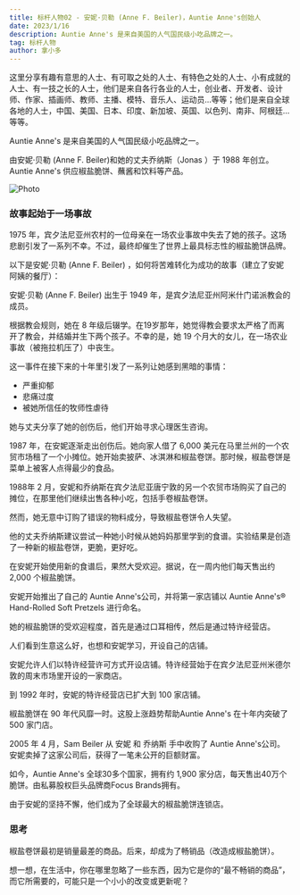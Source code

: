 ```yaml
---
title: 标杆人物02 - 安妮·贝勒 (Anne F. Beiler)，Auntie Anne's创始人
date: 2023/1/16
description: Auntie Anne's 是来自美国的人气国民级小吃品牌之一。
tag: 标杆人物
author: 拿小多
---
```

这里分享有趣有意思的人士、有可取之处的人士、有特色之处的人士、小有成就的人士、有一技之长的人士，他们是来自各行各业的人士，创业者、开发者、设计师、作家、插画师、教师、主播、模特、音乐人、运动员...等等；他们是来自全球各地的人士，中国、美国、日本、印度、新加坡、英国、以色列、南非、阿根廷...等等。

Auntie Anne's 是来自美国的人气国民级小吃品牌之一。

由安妮·贝勒 (Anne F. Beiler)和她的丈夫乔纳斯（Jonas ）于 1988 年创立。Auntie Anne's 供应椒盐脆饼、蘸酱和饮料等产品。

<Image
  src="[/images/AuntieAnne's.jpg](https://hips.hearstapps.com/del.h-cdn.co/assets/16/23/980x490/landscape-1465568750-redesigned-store-3.jpg)"
  alt="Photo"
  width={1125}
  height={750}
  priority
  className="next-image"
/>

### 故事起始于一场事故

1975 年，宾夕法尼亚州农村的一位母亲在一场农业事故中失去了她的孩子。这场悲剧引发了一系列不幸。不过，最终却催生了世界上最具标志性的椒盐脆饼品牌。

以下是安妮·贝勒 (Anne F. Beiler) ，如何将苦难转化为成功的故事（建立了安妮阿姨的餐厅）：

安妮·贝勒 (Anne F. Beiler) 出生于 1949 年，是宾夕法尼亚州阿米什门诺派教会的成员。

根据教会规则，她在 8 年级后辍学。在19岁那年，她觉得教会要求太严格了而离开了教会，并结婚并生下两个孩子。不幸的是，她 19 个月大的女儿，在一场农业事故（被拖拉机压了）中丧生。

这一事件在接下来的十年里引发了一系列让她感到黑暗的事情：

- 严重抑郁
- 悲痛过度
- 被她所信任的牧师性虐待

她与丈夫分享了她的创伤后，他们开始寻求心理医生咨询。

1987 年，在安妮逐渐走出创伤后。她向家人借了 6,000 美元在马里兰州的一个农贸市场租了一个小摊位。她开始卖披萨、冰淇淋和椒盐卷饼。那时候，椒盐卷饼是菜单上被客人点得最少的食品。

1988年 2 月，安妮和乔纳斯在宾夕法尼亚唐宁敦的另一个农贸市场购买了自己的摊位，在那里他们继续出售各种小吃，包括手卷椒盐卷饼。

然而，她无意中订购了错误的物料成分，导致椒盐卷饼令人失望。

他的丈夫乔纳斯建议尝试一种她小时候从她妈妈那里学到的食谱。实验结果是创造了一种新的椒盐卷饼，更脆，更好吃。
  
在安妮开始使用新的食谱后，果然大受欢迎。据说，在一周内他们每天售出约 2,000 个椒盐脆饼。

安妮开始推出了自己的 Auntie Anne's公司，并将第一家店铺以 Auntie Anne's® Hand-Rolled Soft Pretzels 进行命名。

她的椒盐脆饼的受欢迎程度，首先是通过口耳相传，然后是通过特许经营店。

人们看到生意这么好，也想和安妮学习，开设自己的店铺。

安妮允许人们以特许经营许可方式开设店铺。特许经营始于在宾夕法尼亚州米德尔敦的周末市场里开设的一家商店。

到 1992 年时，安妮的特许经营店已扩大到 100 家店铺。

椒盐脆饼在 90 年代风靡一时。这股上涨趋势帮助Auntie Anne's 在十年内突破了 500 家门店。

2005 年 4 月，Sam Beiler 从 安妮 和 乔纳斯 手中收购了 Auntie Anne's公司。安妮卖掉了这家公司后，获得了一笔未公开的巨额财富。

如今，Auntie Anne's 全球30多个国家，拥有约 1,900 家分店，每天售出40万个脆饼。由私募股权巨头品牌商Focus Brands拥有。

由于安妮的坚持不懈，他们成为了全球最大的椒盐脆饼连锁店。

### 思考

椒盐卷饼最初是销量最差的商品。后来，却成为了畅销品（改造成椒盐脆饼）。

想一想，在生活中，你在哪里忽略了一些东西，因为它是你的“最不畅销的商品”，而它所需要的，可能只是一个小小的改变或更新呢？
